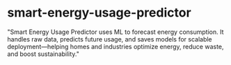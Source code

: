 # smart-energy-usage-predictor
"Smart Energy Usage Predictor uses ML to forecast energy consumption. It handles raw data, predicts future usage, and saves models for scalable deployment—helping homes and industries optimize energy, reduce waste, and boost sustainability."
